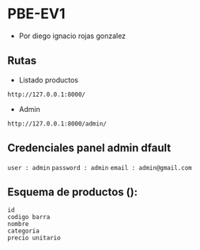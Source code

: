 # PBE-EV1 

- Por diego ignacio rojas gonzalez 

## Rutas

- Listado productos
```
http://127.0.0.1:8000/
```
- Admin 
```
http://127.0.0.1:8000/admin/
```


## Credenciales panel admin dfault 

`user : admin`
`password : admin`
`email : admin@gmail.com`



## Esquema de productos ():
```
id
codigo barra
nombre
categoria
precio unitario
```

